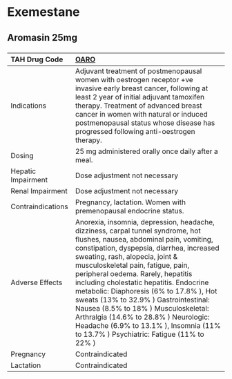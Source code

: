 # Exemestane

## Aromasin 25mg

##### 

| TAH Drug Code      | [OARO](https://www.tahsda.org.tw/drugs/hissearch.php?drug_code=OARO)                                                                                                                                                                                                                                                                                                                                                                                                                                                                                                                       |
|:-------------------|:-------------------------------------------------------------------------------------------------------------------------------------------------------------------------------------------------------------------------------------------------------------------------------------------------------------------------------------------------------------------------------------------------------------------------------------------------------------------------------------------------------------------------------------------------------------------------------------------|
| Indications        | Adjuvant treatment of postmenopausal women with oestrogen receptor +ve invasive early breast cancer, following at least 2 year of initial adjuvant tamoxifen therapy. Treatment of advanced breast cancer in women with natural or induced postmenopausal status whose disease has progressed following anti-oestrogen therapy.                                                                                                                                                                                                                                                            |
| Dosing             | 25 mg administered orally once daily after a meal.                                                                                                                                                                                                                                                                                                                                                                                                                                                                                                                                         |
| Hepatic Impairment | Dose adjustment not necessary                                                                                                                                                                                                                                                                                                                                                                                                                                                                                                                                                              |
| Renal Impairment   | Dose adjustment not necessary                                                                                                                                                                                                                                                                                                                                                                                                                                                                                                                                                              |
| Contraindications  | Pregnancy, lactation. Women with premenopausal endocrine status.                                                                                                                                                                                                                                                                                                                                                                                                                                                                                                                           |
| Adverse Effects    | Anorexia, insomnia, depression, headache, dizziness, carpal tunnel syndrome, hot flushes, nausea, abdominal pain, vomiting, constipation, dyspepsia, diarrhea, increased sweating, rash, alopecia, joint & musculoskeletal pain, fatigue, pain, peripheral oedema. Rarely, hepatitis including cholestatic hepatitis. Endocrine metabolic: Diaphoresis (6% to 17.8% ), Hot sweats (13% to 32.9% ) Gastrointestinal: Nausea (8.5% to 18% ) Musculoskeletal: Arthralgia (14.6% to 28.8% ) Neurologic: Headache (6.9% to 13.1% ), Insomnia (11% to 13.7% ) Psychiatric: Fatigue (11% to 22% ) |
| Pregnancy          | Contraindicated                                                                                                                                                                                                                                                                                                                                                                                                                                                                                                                                                                            |
| Lactation          | Contraindicated                                                                                                                                                                                                                                                                                                                                                                                                                                                                                                                                                                            |

